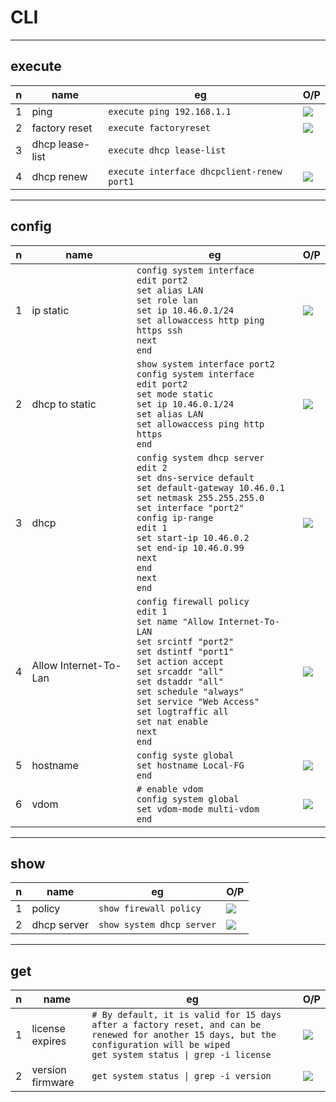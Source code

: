 # CLI

---

## execute
|n|name|eg|O/P|
|-|----|--|---|
|1|ping|`execute ping 192.168.1.1`|<img src="https://i.imgur.com/EreUhLZ.png">|
|2|factory reset|`execute factoryreset`|<img src="https://i.imgur.com/3SILhpx.png">|
|3|dhcp lease-list|`execute dhcp lease-list`||
|4|dhcp renew|`execute interface dhcpclient-renew port1`|<img src="https://i.imgur.com/3HQ4rf6.png">|

---

## config
|n|name|eg|O/P|
|-|----|--|---|
|1|ip static|`config system interface`<br/>`edit port2`<br/>`set alias LAN`<br/>`set role lan`<br/>`set ip 10.46.0.1/24`<br/>`set allowaccess http ping https ssh`<br/>`next`<br/>`end`|<img src="https://i.imgur.com/5NJyjXq.png">|
|2|dhcp to static|`show system interface port2`<br/>`config system interface`<br/>`edit port2`<br/>`set mode static`<br/>`set ip 10.46.0.1/24`<br/>`set alias LAN`<br/>`set allowaccess ping http https`<br/>`end`|<img src="https://i.imgur.com/IT6ON6p.png">|
|3|dhcp|`config system dhcp server`<br/>`edit 2`<br/>`set dns-service default`<br/>`set default-gateway 10.46.0.1`<br/>`set netmask 255.255.255.0`<br/>`set interface "port2"`<br/>`config ip-range`<br/>`edit 1`<br/>`set start-ip 10.46.0.2`<br/>`set end-ip 10.46.0.99`<br/>`next`<br/>`end`<br/>`next`<br/>`end`|<img src="https://i.imgur.com/wCLtMBA.png">|
|4|Allow Internet-To-Lan|`config firewall policy`<br/>`edit 1`<br/>`set name "Allow Internet-To-LAN`<br/>`set srcintf "port2"`<br/>`set dstintf "port1"`<br/>`set action accept`<br/>`set srcaddr "all"`<br/>`set dstaddr "all"`<br/>`set schedule "always"`<br/>`set service "Web Access"`<br/>`set logtraffic all`<br/>`set nat enable`<br/>`next`<br/>`end`|<img src="https://i.imgur.com/w4pXmxo.png">|
|5|hostname|`config syste global`<br/>`set hostname Local-FG`<br/>`end`|<img src="https://i.imgur.com/IZoD89o.png">|
|6|vdom|`# enable vdom`<br/>`config system global`<br/>`set vdom-mode multi-vdom`<br/>`end`|<img src="https://i.imgur.com/njwWoFl.png">|

---

## show
|n|name|eg|O/P|
|-|----|--|---|
|1|policy|`show firewall policy`|<img src="https://i.imgur.com/DA0BQrL.png">|
|2|dhcp server|`show system dhcp server`|<img src="https://i.imgur.com/guk22Ta.png">|

---

## get
|n|name|eg|O/P|
|-|----|--|---|
|1|license expires|`# By default, it is valid for 15 days after a factory reset, and can be renewed for another 15 days, but the configuration will be wiped`<br/>`get system status \| grep -i license`|<img src="https://i.imgur.com/ZjCSuJR.png">|
|2|version firmware|`get system status \| grep -i version`|<img src="https://i.imgur.com/ugfilEj.png">|
